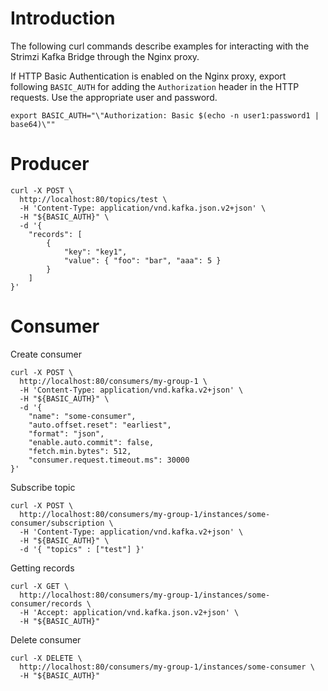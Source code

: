 # Introduction

The following curl commands describe examples for interacting with the Strimzi Kafka Bridge through the Nginx proxy.

If HTTP Basic Authentication is enabled on the Nginx proxy, export following `BASIC_AUTH` for adding the `Authorization` header in the HTTP requests.
Use the appropriate user and password.

```shell
export BASIC_AUTH="\"Authorization: Basic $(echo -n user1:password1 | base64)\""
```

# Producer

```shell
curl -X POST \
  http://localhost:80/topics/test \
  -H 'Content-Type: application/vnd.kafka.json.v2+json' \
  -H "${BASIC_AUTH}" \
  -d '{
	"records": [
		{
			"key": "key1",
			"value": { "foo": "bar", "aaa": 5 }
		}
	]
}'
```

# Consumer

Create consumer

```shell
curl -X POST \
  http://localhost:80/consumers/my-group-1 \
  -H 'Content-Type: application/vnd.kafka.v2+json' \
  -H "${BASIC_AUTH}" \
  -d '{
	"name": "some-consumer",
	"auto.offset.reset": "earliest",
	"format": "json",
	"enable.auto.commit": false,
	"fetch.min.bytes": 512,
	"consumer.request.timeout.ms": 30000
}'
```

Subscribe topic

```shell
curl -X POST \
  http://localhost:80/consumers/my-group-1/instances/some-consumer/subscription \
  -H 'Content-Type: application/vnd.kafka.v2+json' \
  -H "${BASIC_AUTH}" \
  -d '{ "topics" : ["test"] }'
```

Getting records

```shell
curl -X GET \
  http://localhost:80/consumers/my-group-1/instances/some-consumer/records \
  -H 'Accept: application/vnd.kafka.json.v2+json' \
  -H "${BASIC_AUTH}"
```

Delete consumer

```shell
curl -X DELETE \
  http://localhost:80/consumers/my-group-1/instances/some-consumer \
  -H "${BASIC_AUTH}"
```